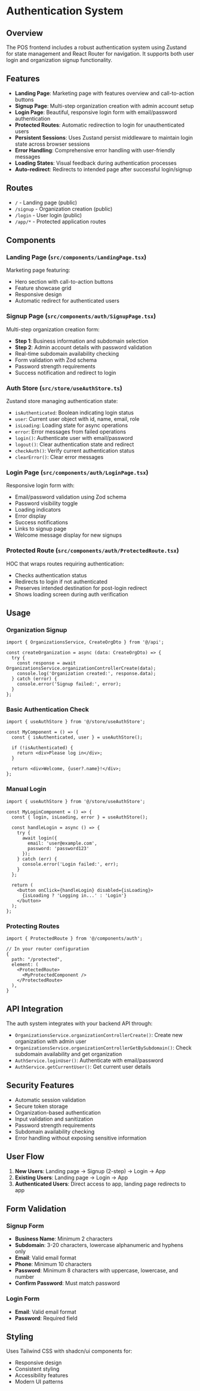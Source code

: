 # Authentication System

## Overview
The POS frontend includes a robust authentication system using Zustand for state management and React Router for navigation. It supports both user login and organization signup functionality.

## Features
- **Landing Page**: Marketing page with features overview and call-to-action buttons
- **Signup Page**: Multi-step organization creation with admin account setup
- **Login Page**: Beautiful, responsive login form with email/password authentication
- **Protected Routes**: Automatic redirection to login for unauthenticated users  
- **Persistent Sessions**: Uses Zustand persist middleware to maintain login state across browser sessions
- **Error Handling**: Comprehensive error handling with user-friendly messages
- **Loading States**: Visual feedback during authentication processes
- **Auto-redirect**: Redirects to intended page after successful login/signup

## Routes
- `/` - Landing page (public)
- `/signup` - Organization creation (public)
- `/login` - User login (public)
- `/app/*` - Protected application routes

## Components

### Landing Page (`src/components/LandingPage.tsx`)
Marketing page featuring:
- Hero section with call-to-action buttons
- Feature showcase grid
- Responsive design
- Automatic redirect for authenticated users

### Signup Page (`src/components/auth/SignupPage.tsx`)
Multi-step organization creation form:
- **Step 1**: Business information and subdomain selection
- **Step 2**: Admin account details with password validation
- Real-time subdomain availability checking
- Form validation with Zod schema
- Password strength requirements
- Success notification and redirect to login

### Auth Store (`src/store/useAuthStore.ts`)
Zustand store managing authentication state:
- `isAuthenticated`: Boolean indicating login status
- `user`: Current user object with id, name, email, role
- `isLoading`: Loading state for async operations
- `error`: Error messages from failed operations
- `login()`: Authenticate user with email/password
- `logout()`: Clear authentication state and redirect
- `checkAuth()`: Verify current authentication status
- `clearError()`: Clear error messages

### Login Page (`src/components/auth/LoginPage.tsx`)
Responsive login form with:
- Email/password validation using Zod schema
- Password visibility toggle
- Loading indicators
- Error display
- Success notifications
- Links to signup page
- Welcome message display for new signups

### Protected Route (`src/components/auth/ProtectedRoute.tsx`)
HOC that wraps routes requiring authentication:
- Checks authentication status
- Redirects to login if not authenticated
- Preserves intended destination for post-login redirect
- Shows loading screen during auth verification

## Usage

### Organization Signup
```tsx
import { OrganizationsService, CreateOrgDto } from '@/api';

const createOrganization = async (data: CreateOrgDto) => {
  try {
    const response = await OrganizationsService.organizationControllerCreate(data);
    console.log('Organization created:', response.data);
  } catch (error) {
    console.error('Signup failed:', error);
  }
};
```

### Basic Authentication Check
```tsx
import { useAuthStore } from '@/store/useAuthStore';

const MyComponent = () => {
  const { isAuthenticated, user } = useAuthStore();
  
  if (!isAuthenticated) {
    return <div>Please log in</div>;
  }
  
  return <div>Welcome, {user?.name}!</div>;
};
```

### Manual Login
```tsx
import { useAuthStore } from '@/store/useAuthStore';

const MyLoginComponent = () => {
  const { login, isLoading, error } = useAuthStore();
  
  const handleLogin = async () => {
    try {
      await login({
        email: 'user@example.com',
        password: 'password123'
      });
    } catch (err) {
      console.error('Login failed:', err);
    }
  };
  
  return (
    <button onClick={handleLogin} disabled={isLoading}>
      {isLoading ? 'Logging in...' : 'Login'}
    </button>
  );
};
```

### Protecting Routes
```tsx
import { ProtectedRoute } from '@/components/auth';

// In your router configuration
{
  path: "/protected",
  element: (
    <ProtectedRoute>
      <MyProtectedComponent />
    </ProtectedRoute>
  ),
}
```

## API Integration
The auth system integrates with your backend API through:
- `OrganizationsService.organizationControllerCreate()`: Create new organization with admin user
- `OrganizationsService.organizationControllerGetBySubdomain()`: Check subdomain availability and get organization
- `AuthService.loginUser()`: Authenticate with email/password
- `AuthService.getCurrentUser()`: Get current user details

## Security Features
- Automatic session validation
- Secure token storage
- Organization-based authentication
- Input validation and sanitization
- Password strength requirements
- Subdomain availability checking
- Error handling without exposing sensitive information

## User Flow
1. **New Users**: Landing page → Signup (2-step) → Login → App
2. **Existing Users**: Landing page → Login → App
3. **Authenticated Users**: Direct access to app, landing page redirects to app

## Form Validation
### Signup Form
- **Business Name**: Minimum 2 characters
- **Subdomain**: 3-20 characters, lowercase alphanumeric and hyphens only
- **Email**: Valid email format
- **Phone**: Minimum 10 characters
- **Password**: Minimum 8 characters with uppercase, lowercase, and number
- **Confirm Password**: Must match password

### Login Form
- **Email**: Valid email format
- **Password**: Required field

## Styling
Uses Tailwind CSS with shadcn/ui components for:
- Responsive design
- Consistent styling
- Accessibility features
- Modern UI patterns
